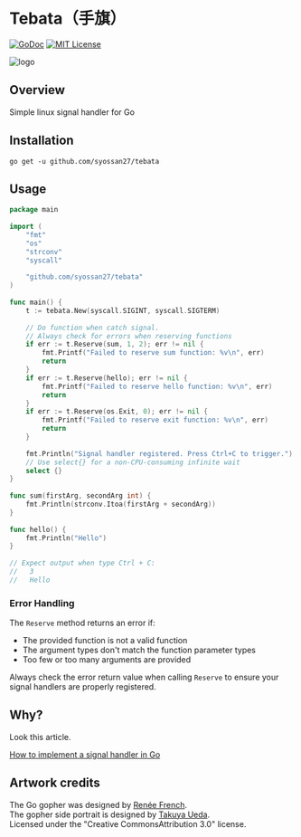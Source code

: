 # Tebata（手旗）

[![GoDoc](https://godoc.org/github.com/syossan27/tebata?status.svg)](https://godoc.org/github.com/syossan27/tebata)
[![MIT License](http://img.shields.io/badge/license-MIT-blue.svg?style=flat-square)](https://github.com/syossan27/tebata/blob/master/LICENSE)

![logo](https://github.com/syossan27/tebata/blob/master/resources/logo.png)

## Overview

Simple linux signal handler for Go

## Installation

```
go get -u github.com/syossan27/tebata
```

## Usage

```go
package main
 
import (
	"fmt"
	"os"
	"strconv"
	"syscall"
	
	"github.com/syossan27/tebata"
)
 
func main() {
	t := tebata.New(syscall.SIGINT, syscall.SIGTERM)
	
	// Do function when catch signal.
	// Always check for errors when reserving functions
	if err := t.Reserve(sum, 1, 2); err != nil {
		fmt.Printf("Failed to reserve sum function: %v\n", err)
		return
	}
	if err := t.Reserve(hello); err != nil {
		fmt.Printf("Failed to reserve hello function: %v\n", err)
		return
	}
	if err := t.Reserve(os.Exit, 0); err != nil {
		fmt.Printf("Failed to reserve exit function: %v\n", err)
		return
	}
	
	fmt.Println("Signal handler registered. Press Ctrl+C to trigger.")
	// Use select{} for a non-CPU-consuming infinite wait
	select {}
}
 
func sum(firstArg, secondArg int) {
	fmt.Println(strconv.Itoa(firstArg + secondArg))	
}
 
func hello() {
	fmt.Println("Hello")	
}
 
// Expect output when type Ctrl + C:
//   3
//   Hello
```

### Error Handling

The `Reserve` method returns an error if:
- The provided function is not a valid function
- The argument types don't match the function parameter types
- Too few or too many arguments are provided

Always check the error return value when calling `Reserve` to ensure your signal handlers are properly registered.


## Why?

Look this article.

[How to implement a signal handler in Go](https://dev.to/syossan27/how-to-implement-a-signal-handler-in-go--582c)

## Artwork credits
The Go gopher was designed by [Renée French](http://reneefrench.blogspot.com/).  
The gopher side portrait is designed by [Takuya Ueda](https://twitter.com/tenntenn).  
Licensed under the "Creative CommonsAttribution 3.0" license.
